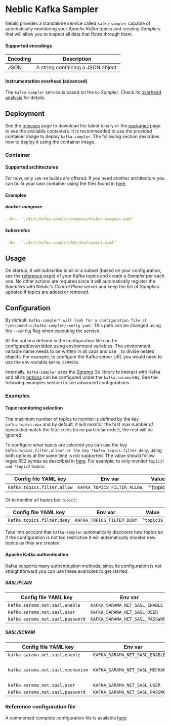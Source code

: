 # Neblic Kafka Sampler

<!--learn-start-->
<!-- ### Kafka -->
Neblic provides a standalone service called `kafka-sampler` capable of automatically monitoring your *Apache Kafka* topics and creating *Samplers* that will allow you to inspect all data that flows through them.

#### Supported encodings

| Encoding          | Description                                                                                        |
|-------------------|----------------------------------------------------------------------------------------------------|
| JSON              | A string containing a JSON object.                                                                 |

#### Instrumentation overhead (advanced)

The `kafka-sampler` service is based on the `Go` *Sampler*. Check its [overhead analysis](https://docs.neblic.com/latest/learn/samplers/#instrumentation-overhead-advanced) for details.

<!--learn-end-->

<!--how-to-start-->
## Deployment

See the [releases](https://github.com/neblic/platform/releases) page to download the latest binary or the [packages](https://github.com/neblic/platform/pkgs/container/kafka-sampler) page to see the available containers. It is recommended to use the provided container image to deploy `kafka-sampler`. The following section describes how to deploy it using the container image.

### Container

#### Supported architectures

For now, only `x86-64` builds are offered. If you need another architecture you can build your own container using the files found in [here](https://github.com/neblic/platform/tree/main/dist/kafka-sampler).

#### Examples

##### docker-compose

``` yaml
--8<-- "./dist/kafka-sampler/compose/docker-compose.yaml"
```

##### kubernetes

``` yaml
--8<-- "./dist/kafka-sampler/k8s/deployment.yaml"
```

## Usage

On startup, it will subscribe to all or a subset (based on your configuration, see the [reference](https://docs.neblic.com/latest/reference/kafka-sampler/) page) of your Kafka topics and create a *Sampler* per each one. No other actions are required since it will automatically register the *Samplers* with Neblic's *Control Plane* server and keep the list of *Samplers* updated if topics are added or removed.
<!--how-to-end-->

<!--ref-start-->
## Configuration 

By default, `kafka-sampler* will look for a configuration file at */etc/neblic/kafka-sampler/config.yaml`. This path can be changed using the `--config` flag when executing the service.

All the options defined in the configuration file can be configured/overridden using environment variables. The environment variable name needs to be written in all caps and use `_` to divide nested objects. For example, to configure the Kafka server URL you would need to use the env variable `KAFKA_SERVERS`.

Internally, `kafka-sampler` uses the [*Sarama*](https://github.com/IBM/sarama/) Go library to interact with Kafka and all its [options](https://pkg.go.dev/github.com/IBM/sarama#Config) can be configured under the `kafka.sarama` key. See the following examples section to see advanced configurations.

### Examples

#### Topic monitoring selection

The maximum number of topics to monitor is defined by the key `kafka.topics.max` and by default,  it will monitor the first max number of topics that match the filter rules (in no particular order), the rest will be ignored.

To configure what topics are selected you can use the key `kafka.topics.filter.allow* or the key *kafka.topics.filter.deny`, using both options at the same time is not supported. The value should follow regex RE2 syntax as described in [here](https://github.com/google/re2/wiki/Syntax). For example, to only monitor `topic1* and *topic2` topics:

| Config file YAML key              | Env var                            | Value               |
|-----------------------------------|------------------------------------|---------------------|
| `kafka.topics.filter.allow`       | `KAFKA_TOPICS_FILTER_ALLOW`        | `^(topic1|topic2)$` |

Or to monitor all topics but `topic3`:

| Config file YAML key              | Env var                            | Value               |
|-----------------------------------|------------------------------------|---------------------|
| `kafka.topics.filter.deny`        | `KAFKA_TOPICS_FILTER_DENY`         | `^topic3$` |

Take into account that `kafka-sampler` automatically discovers new topics so if the configuration is not too restrictive it will automatically monitor new topics as they are created. 

#### Apache Kafka authentication

Kafka supports many authentication methods, since its configuration is not straightforward you can use these examples to get started:

##### SASL/PLAIN

| Config file YAML key              | Env var                            | Value       |
|-----------------------------------|------------------------------------|-------------|
| `kafka.sarama.net.sasl.enable`    | `KAFKA_SARAMA_NET_SASL_ENABLE`     | `true`      |
| `kafka.sarama.net.sasl.user`      | `KAFKA_SARAMA_NET_SASL_USER`       | `<username>`|
| `kafka.sarama.net.sasl.password`  | `KAFKA_SARAMA_NET_SASL_PASSWORD`   | `<password>`|

##### SASL/SCRAM

| Config file YAML key              | Env var                            | Value                               |
|-----------------------------------|------------------------------------|-------------------------------------|
| `kafka.sarama.net.sasl.enable`    | `KAFKA_SARAMA_NET_SASL_ENABLE`     | `true`                              |
| `kafka.sarama.net.sasl.mechanism` | `KAFKA_SARAMA_NET_SASL_MECHANISM`  | `SCRAM-SHA-256` or `SCRAM-SHA-512`  |
| `kafka.sarama.net.sasl.user`      | `KAFKA_SARAMA_NET_SASL_USER`       | `<username>`                        |
| `kafka.sarama.net.sasl.password`  | `KAFKA_SARAMA_NET_SASL_PASSWORD`   | `<password>`                        |


<!--ref-end-->

<!-- Link to reference configuration. In the documentation, this file is directly embedded in the reference section -->
### Reference configuration file

A commented complete configuration file is available [here](../../dist/kafka-sampler/config.yaml)
